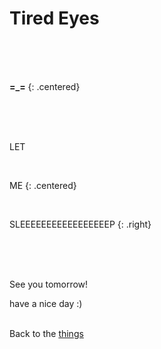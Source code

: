 # Tired Eyes


<br><br><br>

**=_=**
{: .centered}

<br><br><br>

LET

<br>

ME
{: .centered}

<br>

SLEEEEEEEEEEEEEEEEEP
{: .right}


<br><br><br>

See you tomorrow!

have a nice day :)<br><br>

Back to the [things](../things)